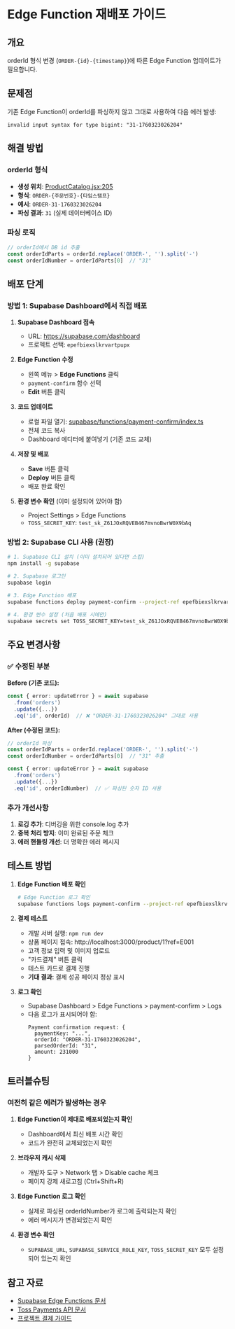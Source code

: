 # Edge Function 재배포 가이드

## 개요
orderId 형식 변경 (`ORDER-{id}-{timestamp}`)에 따른 Edge Function 업데이트가 필요합니다.

## 문제점
기존 Edge Function이 orderId를 파싱하지 않고 그대로 사용하여 다음 에러 발생:
```
invalid input syntax for type bigint: "31-1760323026204"
```

## 해결 방법

### orderId 형식
- **생성 위치**: [ProductCatalog.jsx:205](../src/pages/ProductCatalog.jsx#L205)
- **형식**: `ORDER-{주문번호}-{타임스탬프}`
- **예시**: `ORDER-31-1760323026204`
- **파싱 결과**: `31` (실제 데이터베이스 ID)

### 파싱 로직
```typescript
// orderId에서 DB id 추출
const orderIdParts = orderId.replace('ORDER-', '').split('-')
const orderIdNumber = orderIdParts[0]  // "31"
```

## 배포 단계

### 방법 1: Supabase Dashboard에서 직접 배포

1. **Supabase Dashboard 접속**
   - URL: https://supabase.com/dashboard
   - 프로젝트 선택: `epefbiexslkrvartpupx`

2. **Edge Function 수정**
   - 왼쪽 메뉴 > **Edge Functions** 클릭
   - `payment-confirm` 함수 선택
   - **Edit** 버튼 클릭

3. **코드 업데이트**
   - 로컬 파일 열기: [supabase/functions/payment-confirm/index.ts](../supabase/functions/payment-confirm/index.ts)
   - 전체 코드 복사
   - Dashboard 에디터에 붙여넣기 (기존 코드 교체)

4. **저장 및 배포**
   - **Save** 버튼 클릭
   - **Deploy** 버튼 클릭
   - 배포 완료 확인

5. **환경 변수 확인** (이미 설정되어 있어야 함)
   - Project Settings > Edge Functions
   - `TOSS_SECRET_KEY`: `test_sk_Z61JOxRQVEB467mvnoBwrW0X9bAq`

### 방법 2: Supabase CLI 사용 (권장)

```bash
# 1. Supabase CLI 설치 (이미 설치되어 있다면 스킵)
npm install -g supabase

# 2. Supabase 로그인
supabase login

# 3. Edge Function 배포
supabase functions deploy payment-confirm --project-ref epefbiexslkrvartpupx

# 4. 환경 변수 설정 (처음 배포 시에만)
supabase secrets set TOSS_SECRET_KEY=test_sk_Z61JOxRQVEB467mvnoBwrW0X9bAq --project-ref epefbiexslkrvartpupx
```

## 주요 변경사항

### ✅ 수정된 부분

**Before (기존 코드):**
```typescript
const { error: updateError } = await supabase
  .from('orders')
  .update({...})
  .eq('id', orderId)  // ❌ "ORDER-31-1760323026204" 그대로 사용
```

**After (수정된 코드):**
```typescript
// orderId 파싱
const orderIdParts = orderId.replace('ORDER-', '').split('-')
const orderIdNumber = orderIdParts[0]  // "31" 추출

const { error: updateError } = await supabase
  .from('orders')
  .update({...})
  .eq('id', orderIdNumber)  // ✅ 파싱된 숫자 ID 사용
```

### 추가 개선사항

1. **로깅 추가**: 디버깅을 위한 console.log 추가
2. **중복 처리 방지**: 이미 완료된 주문 체크
3. **에러 핸들링 개선**: 더 명확한 에러 메시지

## 테스트 방법

1. **Edge Function 배포 확인**
   ```bash
   # Edge Function 로그 확인
   supabase functions logs payment-confirm --project-ref epefbiexslkrvartpupx
   ```

2. **결제 테스트**
   - 개발 서버 실행: `npm run dev`
   - 상품 페이지 접속: http://localhost:3000/product/1?ref=E001
   - 고객 정보 입력 및 이미지 업로드
   - "카드결제" 버튼 클릭
   - 테스트 카드로 결제 진행
   - **기대 결과**: 결제 성공 페이지 정상 표시

3. **로그 확인**
   - Supabase Dashboard > Edge Functions > payment-confirm > Logs
   - 다음 로그가 표시되어야 함:
     ```
     Payment confirmation request: {
       paymentKey: "...",
       orderId: "ORDER-31-1760323026204",
       parsedOrderId: "31",
       amount: 231000
     }
     ```

## 트러블슈팅

### 여전히 같은 에러가 발생하는 경우

1. **Edge Function이 제대로 배포되었는지 확인**
   - Dashboard에서 최신 배포 시간 확인
   - 코드가 완전히 교체되었는지 확인

2. **브라우저 캐시 삭제**
   - 개발자 도구 > Network 탭 > Disable cache 체크
   - 페이지 강제 새로고침 (Ctrl+Shift+R)

3. **Edge Function 로그 확인**
   - 실제로 파싱된 orderIdNumber가 로그에 출력되는지 확인
   - 에러 메시지가 변경되었는지 확인

4. **환경 변수 확인**
   - `SUPABASE_URL`, `SUPABASE_SERVICE_ROLE_KEY`, `TOSS_SECRET_KEY` 모두 설정되어 있는지 확인

## 참고 자료

- [Supabase Edge Functions 문서](https://supabase.com/docs/guides/functions)
- [Toss Payments API 문서](https://docs.tosspayments.com/reference#confirm)
- [프로젝트 결제 가이드](./PAYMENT.md)
